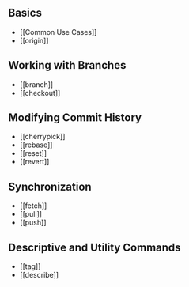 ## Basics
- [[Common Use Cases]]
- [[origin]]

## Working with Branches
- [[branch]]
- [[checkout]]

## Modifying Commit History
- [[cherrypick]]
- [[rebase]]
- [[reset]]
- [[revert]]

## Synchronization
- [[fetch]]
- [[pull]]
- [[push]]

## Descriptive and Utility Commands
- [[tag]]
- [[describe]]